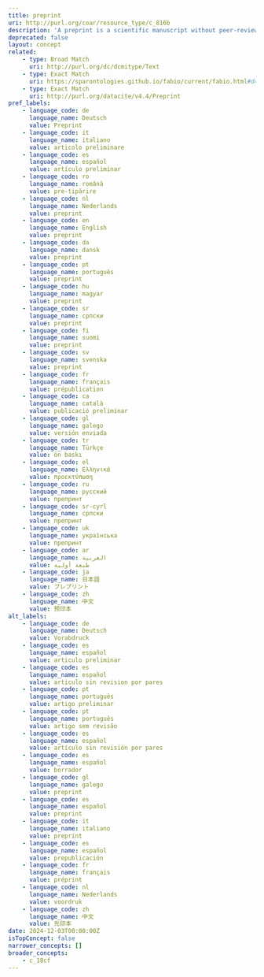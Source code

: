 ```yaml
---
title: preprint
uri: http://purl.org/coar/resource_type/c_816b
description: 'A preprint is a scientific manuscript without peer-review and has not yet been accepted by a journal, typicaly submitted to a public server/ repository by the author. [Source: Adapted from https://asapbio.org/preprint-info/preprint-faq#qaef-637]'
deprecated: false
layout: concept
related:
    - type: Broad Match
      uri: http://purl.org/dc/dcmitype/Text
    - type: Exact Match
      uri: https://sparontologies.github.io/fabio/current/fabio.html#d4e4866
    - type: Exact Match
      uri: http://purl.org/datacite/v4.4/Preprint
pref_labels:
    - language_code: de
      language_name: Deutsch
      value: Preprint
    - language_code: it
      language_name: italiano
      value: articolo preliminare
    - language_code: es
      language_name: español
      value: artículo preliminar
    - language_code: ro
      language_name: română
      value: pre-tipărire
    - language_code: nl
      language_name: Nederlands
      value: preprint
    - language_code: en
      language_name: English
      value: preprint
    - language_code: da
      language_name: dansk
      value: preprint
    - language_code: pt
      language_name: português
      value: preprint
    - language_code: hu
      language_name: magyar
      value: preprint
    - language_code: sr
      language_name: српски
      value: preprint
    - language_code: fi
      language_name: suomi
      value: preprint
    - language_code: sv
      language_name: svenska
      value: preprint
    - language_code: fr
      language_name: français
      value: prépublication
    - language_code: ca
      language_name: català
      value: publicació preliminar
    - language_code: gl
      language_name: galego
      value: versión enviada
    - language_code: tr
      language_name: Türkçe
      value: ön baskı
    - language_code: el
      language_name: Ελληνικά
      value: προεκτύπωση
    - language_code: ru
      language_name: русский
      value: препринт
    - language_code: sr-cyrl
      language_name: српски
      value: препринт
    - language_code: uk
      language_name: українська
      value: препринт
    - language_code: ar
      language_name: العربية
      value: طبعة أولية
    - language_code: ja
      language_name: 日本語
      value: プレプリント
    - language_code: zh
      language_name: 中文
      value: 预印本
alt_labels:
    - language_code: de
      language_name: Deutsch
      value: Vorabdruck
    - language_code: es
      language_name: español
      value: articulo preliminar
    - language_code: es
      language_name: español
      value: articulo sin revision por pares
    - language_code: pt
      language_name: português
      value: artigo preliminar
    - language_code: pt
      language_name: português
      value: artigo sem revisão
    - language_code: es
      language_name: español
      value: artículo sin revisión por pares
    - language_code: es
      language_name: español
      value: borrador
    - language_code: gl
      language_name: galego
      value: preprint
    - language_code: es
      language_name: español
      value: preprint
    - language_code: it
      language_name: italiano
      value: preprint
    - language_code: es
      language_name: español
      value: prepublicación
    - language_code: fr
      language_name: français
      value: préprint
    - language_code: nl
      language_name: Nederlands
      value: voordruk
    - language_code: zh
      language_name: 中文
      value: 先印本
date: 2024-12-03T00:00:00Z
isTopConcept: false
narrower_concepts: []
broader_concepts:
    - c_18cf
---
```


